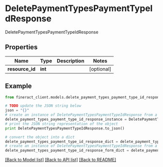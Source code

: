 # DeletePaymentTypesPaymentTypeIdResponse

DeletePaymentTypesPaymentTypeIdResponse

## Properties

Name | Type | Description | Notes
------------ | ------------- | ------------- | -------------
**resource_id** | **int** |  | [optional] 

## Example

```python
from fineract_client.models.delete_payment_types_payment_type_id_response import DeletePaymentTypesPaymentTypeIdResponse

# TODO update the JSON string below
json = "{}"
# create an instance of DeletePaymentTypesPaymentTypeIdResponse from a JSON string
delete_payment_types_payment_type_id_response_instance = DeletePaymentTypesPaymentTypeIdResponse.from_json(json)
# print the JSON string representation of the object
print DeletePaymentTypesPaymentTypeIdResponse.to_json()

# convert the object into a dict
delete_payment_types_payment_type_id_response_dict = delete_payment_types_payment_type_id_response_instance.to_dict()
# create an instance of DeletePaymentTypesPaymentTypeIdResponse from a dict
delete_payment_types_payment_type_id_response_form_dict = delete_payment_types_payment_type_id_response.from_dict(delete_payment_types_payment_type_id_response_dict)
```
[[Back to Model list]](../README.md#documentation-for-models) [[Back to API list]](../README.md#documentation-for-api-endpoints) [[Back to README]](../README.md)


